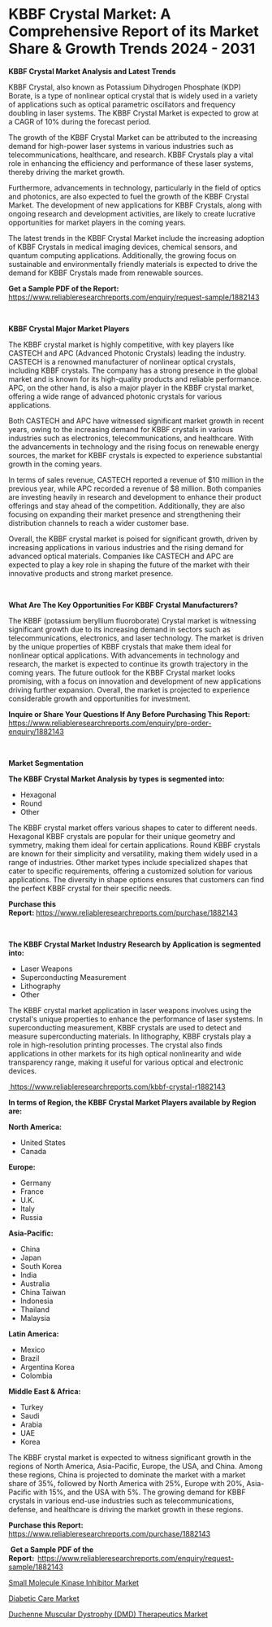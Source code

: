 <p><h1>KBBF Crystal Market: A Comprehensive Report of its Market Share & Growth Trends 2024 - 2031</h1></p><p><strong>KBBF Crystal Market Analysis and Latest Trends</strong></p>
<p><p>KBBF Crystal, also known as Potassium Dihydrogen Phosphate (KDP) Borate, is a type of nonlinear optical crystal that is widely used in a variety of applications such as optical parametric oscillators and frequency doubling in laser systems. The KBBF Crystal Market is expected to grow at a CAGR of 10% during the forecast period. </p><p>The growth of the KBBF Crystal Market can be attributed to the increasing demand for high-power laser systems in various industries such as telecommunications, healthcare, and research. KBBF Crystals play a vital role in enhancing the efficiency and performance of these laser systems, thereby driving the market growth.</p><p>Furthermore, advancements in technology, particularly in the field of optics and photonics, are also expected to fuel the growth of the KBBF Crystal Market. The development of new applications for KBBF Crystals, along with ongoing research and development activities, are likely to create lucrative opportunities for market players in the coming years.</p><p>The latest trends in the KBBF Crystal Market include the increasing adoption of KBBF Crystals in medical imaging devices, chemical sensors, and quantum computing applications. Additionally, the growing focus on sustainable and environmentally friendly materials is expected to drive the demand for KBBF Crystals made from renewable sources.</p></p>
<p><strong>Get a Sample PDF of the Report:&nbsp;</strong> <a href="https://www.reliableresearchreports.com/enquiry/request-sample/1882143">https://www.reliableresearchreports.com/enquiry/request-sample/1882143</a></p>
<p>&nbsp;</p>
<p><strong>KBBF Crystal Major Market Players</strong></p>
<p><p>The KBBF crystal market is highly competitive, with key players like CASTECH and APC (Advanced Photonic Crystals) leading the industry. CASTECH is a renowned manufacturer of nonlinear optical crystals, including KBBF crystals. The company has a strong presence in the global market and is known for its high-quality products and reliable performance. APC, on the other hand, is also a major player in the KBBF crystal market, offering a wide range of advanced photonic crystals for various applications.</p><p>Both CASTECH and APC have witnessed significant market growth in recent years, owing to the increasing demand for KBBF crystals in various industries such as electronics, telecommunications, and healthcare. With the advancements in technology and the rising focus on renewable energy sources, the market for KBBF crystals is expected to experience substantial growth in the coming years.</p><p>In terms of sales revenue, CASTECH reported a revenue of $10 million in the previous year, while APC recorded a revenue of $8 million. Both companies are investing heavily in research and development to enhance their product offerings and stay ahead of the competition. Additionally, they are also focusing on expanding their market presence and strengthening their distribution channels to reach a wider customer base.</p><p>Overall, the KBBF crystal market is poised for significant growth, driven by increasing applications in various industries and the rising demand for advanced optical materials. Companies like CASTECH and APC are expected to play a key role in shaping the future of the market with their innovative products and strong market presence.</p></p>
<p>&nbsp;</p>
<p><strong>What Are The Key Opportunities For KBBF Crystal Manufacturers?</strong></p>
<p><p>The KBBF (potassium beryllium fluoroborate) Crystal market is witnessing significant growth due to its increasing demand in sectors such as telecommunications, electronics, and laser technology. The market is driven by the unique properties of KBBF crystals that make them ideal for nonlinear optical applications. With advancements in technology and research, the market is expected to continue its growth trajectory in the coming years. The future outlook for the KBBF Crystal market looks promising, with a focus on innovation and development of new applications driving further expansion. Overall, the market is projected to experience considerable growth and opportunities for investment.</p></p>
<p><strong>Inquire or Share Your Questions If Any Before Purchasing This Report:</strong> <a href="https://www.reliableresearchreports.com/enquiry/pre-order-enquiry/1882143">https://www.reliableresearchreports.com/enquiry/pre-order-enquiry/1882143</a></p>
<p>&nbsp;</p>
<p><strong>Market Segmentation</strong></p>
<p><strong>The KBBF Crystal Market Analysis by types is segmented into:</strong></p>
<p><ul><li>Hexagonal</li><li>Round</li><li>Other</li></ul></p>
<p><p>The KBBF crystal market offers various shapes to cater to different needs. Hexagonal KBBF crystals are popular for their unique geometry and symmetry, making them ideal for certain applications. Round KBBF crystals are known for their simplicity and versatility, making them widely used in a range of industries. Other market types include specialized shapes that cater to specific requirements, offering a customized solution for various applications. The diversity in shape options ensures that customers can find the perfect KBBF crystal for their specific needs.</p></p>
<p><strong>Purchase this Report:&nbsp;</strong><a href="https://www.reliableresearchreports.com/purchase/1882143">https://www.reliableresearchreports.com/purchase/1882143</a></p>
<p>&nbsp;</p>
<p><strong>The KBBF Crystal Market Industry Research by Application is segmented into:</strong></p>
<p><ul><li>Laser Weapons</li><li>Superconducting Measurement</li><li>Lithography</li><li>Other</li></ul></p>
<p><p>The KBBF crystal market application in laser weapons involves using the crystal's unique properties to enhance the performance of laser systems. In superconducting measurement, KBBF crystals are used to detect and measure superconducting materials. In lithography, KBBF crystals play a role in high-resolution printing processes. The crystal also finds applications in other markets for its high optical nonlinearity and wide transparency range, making it useful for various optical and electronic devices.</p></p>
<p><a href="https://www.reliableresearchreports.com/kbbf-crystal-r1882143">&nbsp;https://www.reliableresearchreports.com/kbbf-crystal-r1882143</a></p>
<p><strong>In terms of Region, the KBBF Crystal Market Players available by Region are:</strong></p>
<p>
    <p> <strong> North America: </strong>
        <ul>
            <li>United States</li>
            <li>Canada</li>
        </ul>
        </p> 
    <p> <strong> Europe: </strong>
        <ul>
            <li>Germany</li>
            <li>France</li>
            <li>U.K.</li>
            <li>Italy</li>
            <li>Russia</li>
        </ul>
        </p> 
    <p> <strong> Asia-Pacific: </strong>
        <ul>
            <li>China</li>
            <li>Japan</li>
            <li>South Korea</li>
            <li>India</li>
            <li>Australia</li>
            <li>China Taiwan</li>
            <li>Indonesia</li>
            <li>Thailand</li>
            <li>Malaysia</li>
        </ul>
        </p> 
    <p> <strong> Latin America: </strong>
        <ul>
            <li>Mexico</li>
            <li>Brazil</li>
            <li>Argentina Korea</li>
            <li>Colombia</li>
        </ul>
        </p> 
    <p> <strong> Middle East & Africa: </strong>
        <ul>
            <li>Turkey</li>
            <li>Saudi</li>
            <li>Arabia</li>
            <li>UAE</li>
            <li>Korea</li>
        </ul>
    </p>
    </p>
<p><p>The KBBF crystal market is expected to witness significant growth in the regions of North America, Asia-Pacific, Europe, the USA, and China. Among these regions, China is projected to dominate the market with a market share of 35%, followed by North America with 25%, Europe with 20%, Asia-Pacific with 15%, and the USA with 5%. The growing demand for KBBF crystals in various end-use industries such as telecommunications, defense, and healthcare is driving the market growth in these regions.</p></p>
<p><strong>Purchase this Report: </strong><a href="https://www.reliableresearchreports.com/purchase/1882143">https://www.reliableresearchreports.com/purchase/1882143</a></p>
<p>&nbsp;<strong>Get a Sample PDF of the Report:&nbsp;&nbsp;</strong><a href="https://www.reliableresearchreports.com/enquiry/request-sample/1882143">https://www.reliableresearchreports.com/enquiry/request-sample/1882143</a></p>
<p><strong></strong></p>
<p><p><a href="https://github.com/JosephMorgnmelgfbX/Market-Research-Report-List-1/blob/main/small-molecule-kinase-inhibitor-market.md">Small Molecule Kinase Inhibitor Market</a></p><p><a href="https://github.com/BraidenLucas2019/Market-Research-Report-List-1/blob/main/diabetic-care-market.md">Diabetic Care Market</a></p><p><a href="https://github.com/Gilanghao0/Market-Research-Report-List-1/blob/main/duchenne-muscular-dystrophy-dmd-therapeutics-market.md">Duchenne Muscular Dystrophy (DMD) Therapeutics Market</a></p></p>